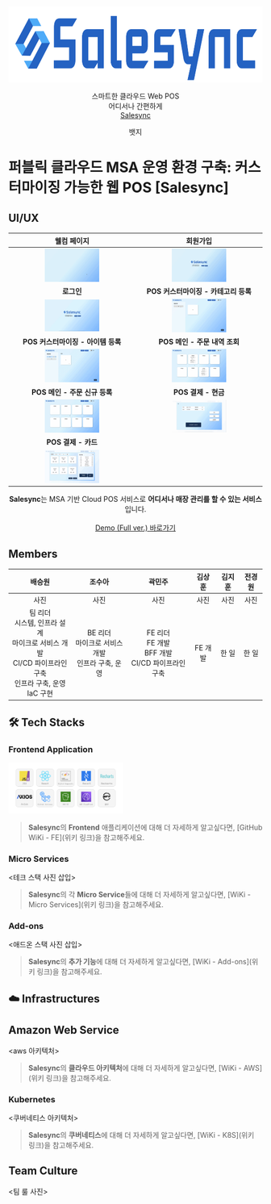 <p align="center">
    <img src="https://github.com/ssg-salesync/.github/blob/main/assets/salesync_logo.png" height="150">
</p>

<div align="center">

스마트한 클라우드 Web POS <br>
어디서나 간편하게 <br>
[Salesync](https://salesync.site)

</div>

<div align="center">

뱃지

</div>

# 퍼블릭 클라우드 MSA 운영 환경 구축: 커스터마이징 가능한 웹 POS [Salesync]

## UI/UX

| 웰컴 페이지 | 회원가입 |
| :--: | :--: |
| <img src="https://github.com/ssg-salesync/.github/blob/main/assets/welcome.gif" alt = "welcome gif" style="max-width: 45%;"> | <img src="https://github.com/ssg-salesync/.github/blob/main/assets/signup.gif" alt = "signup gif" style="max-width: 45%;"> |
| **로그인** | **POS 커스터마이징 - 카테고리 등록** |
| <img src="https://github.com/ssg-salesync/.github/blob/main/assets/login.gif" alt = "login gif" style="max-width: 45%;"> | <img src="https://github.com/ssg-salesync/.github/blob/main/assets/categoryAdd.gif" alt = "categoryAd gif" style="max-width: 45%;"> |
| **POS 커스터마이징 - 아이템 등록** | **POS 메인 - 주문 내역 조회** |
| <img src="https://github.com/ssg-salesync/.github/blob/main/assets/itemAdd.gif" alt = "itemAdd gif" style="max-width: 45%;"> | <img src="https://github.com/ssg-salesync/.github/blob/main/assets/orderList.gif" alt = "orederList gif" style="max-width: 45%;"> |
| **POS 메인 - 주문 신규 등록** | **POS 결제 - 현금** |
| <img src="https://github.com/ssg-salesync/.github/blob/main/assets/orderAdd.gif" alt = "orderAdd gif" style="max-width: 45%;"> | <img src="https://github.com/ssg-salesync/.github/blob/main/assets/payCash.gif" alt = "payCash gif" style="max-width: 45%;"> |
| **POS 결제 - 카드** ||
| <img src="https://github.com/ssg-salesync/.github/blob/main/assets/payCard.gif" alt = "payCard gif" style="max-width: 45%;"> ||

<p align="center">
    <b>Salesync</b>는 MSA 기반 Cloud POS 서비스로 <b>어디서나 매장 관리를 할 수 있는 서비스</b>입니다.<br><br>
    <a href=데모풀버전유튜브링크>Demo (Full ver.) 바로가기</a>
</p>

## Members

| 배승원 | 조수아 | 곽민주 | 김상훈 | 김지훈 | 전경원 |
| :--: | :--: | :--: | :--: | :--: | :--: |
| 사진 | 사진 | 사진 | 사진 | 사진 | 사진 |
| 팀 리더<br>시스템, 인프라 설계<br>마이크로 서비스 개발<br>CI/CD 파이프라인 구축<br>인프라 구축, 운영<br>IaC 구현 | BE 리더<br>마이크로 서비스 개발<br>인프라 구축, 운영 | FE 리더<br>FE 개발<br>BFF 개발<br>CI/CD 파이프라인 구축| FE 개발 | 한 일 | 한 일 |


## 🛠 Tech Stacks
### Frontend Application

<img src="https://github.com/ssg-salesync/.github/blob/main/assets/techstack/frontTechStack.png" alt = "payCard gif" style="max-width: 45%;">

> <b>Salesync</b>의 <b>Frontend</b> 애플리케이션에 대해 더 자세하게 알고싶다면, [GitHub WiKi - FE](위키 링크)을 참고해주세요.

### Micro Services

<테크 스택 사진 삽입>

> <b>Salesync</b>의 각 <b>Micro Service</b>들에 대해 더 자세하게 알고싶다면, [WiKi - Micro Services](위키 링크)을 참고해주세요.

### Add-ons

<애드온 스택 사진 삽입>

>  <b>Salesync</b>의 <b>추가 기능</b>에 대해 더 자세하게 알고싶다면, [WiKi - Add-ons](위키 링크)을 참고해주세요.

## ☁️ Infrastructures
## Amazon Web Service

<aws 아키텍처>

> <b>Salesync</b>의 <b>클라우드 아키텍처</b>에 대해 더 자세하게 알고싶다면, [WiKi - AWS](위키 링크)을 참고해주세요.

### Kubernetes

<쿠버네티스 아키텍처>

> <b>Salesync</b>의 <b>쿠버네티스</b>에 대해 더 자세하게 알고싶다면, [WiKi - K8S](위키 링크)을 참고해주세요.

## Team Culture

<팀 룰 사진>